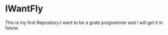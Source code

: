 # IWantFly
This is my first Repository.I want to be a grate programmer and I will get it in future.

